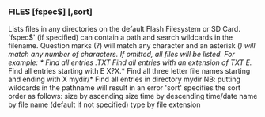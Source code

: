 

### FILES [fspec$] [,sort]

Lists files in any directories on the default Flash Filesystem or SD Card. 'fspec$' (if specified) can contain a path and search wildcards in the filename. Question marks (?) will match any character and an asterisk (*) will match any number of characters. If omitted, all files will be listed. For example: * Find all entries *.TXT Find all entries with an extension of TXT E*.* Find all entries starting with E X?X.* Find all three letter file names starting and ending with X mydir/* Find all entries in directory mydir NB: putting wildcards in the pathname will result in an error 'sort' specifies the sort order as follows: size by ascending size time by descending time/date name by file name (default if not specified) type by file extension